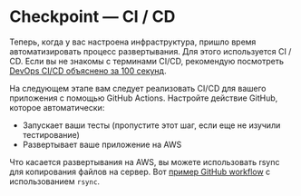 # Checkpoint — CI / CD

Теперь, когда у вас настроена инфраструктура, пришло время автоматизировать процесс развертывания. Для этого используется CI / CD. Если вы не знакомы с терминами CI/CD, рекомендую посмотреть [DevOps CI/CD объяснено за 100 секунд](https://www.youtube.com/watch?v=scEDHsr3APg).

На следующем этапе вам следует реализовать CI/CD для вашего приложения с помощью GitHub Actions. Настройте действие GitHub, которое автоматически:

- Запускает ваши тесты (пропустите этот шаг, если еще не изучили тестирование)
- Развертывает ваше приложение на AWS

Что касается развертывания на AWS, вы можете использовать rsync для копирования файлов на сервер. Вот [пример GitHub workflow](https://gist.github.com/kamranahmedse/1e94b412006040f38e24b9443b2da41a) с использованием `rsync`.
